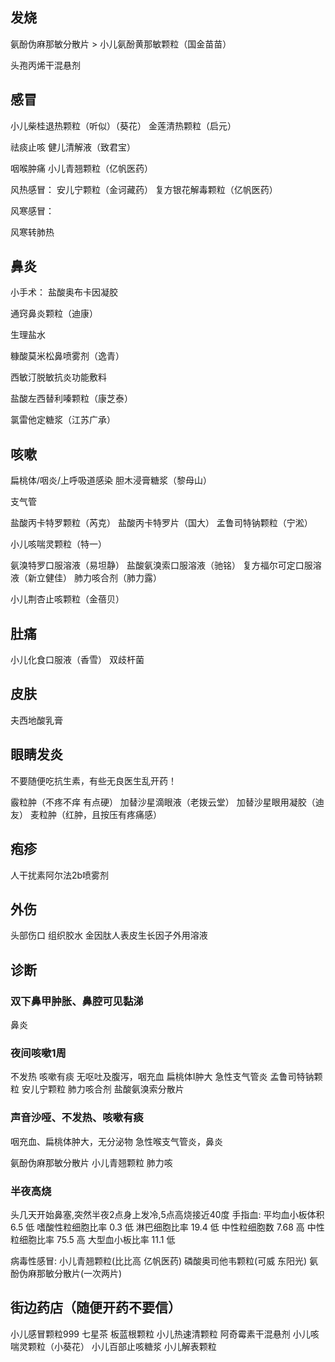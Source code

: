 ## 发烧

氨酚伪麻那敏分散片 > 小儿氨酚黄那敏颗粒（国金苗苗）

头孢丙烯干混悬剂

## 感冒

小儿柴桂退热颗粒（听似）（葵花）
金莲清热颗粒（启元）

祛痰止咳
健儿清解液（致君宝）

咽喉肿痛
小儿青翘颗粒（亿帆医药）

风热感冒：
安儿宁颗粒（金诃藏药）
复方银花解毒颗粒（亿帆医药）

风寒感冒：

风寒转肺热

## 鼻炎

小手术：
    盐酸奥布卡因凝胶

通窍鼻炎颗粒（迪康）

生理盐水

糠酸莫米松鼻喷雾剂（逸青）

西敏汀脱敏抗炎功能敷料

盐酸左西替利嗪颗粒（康芝泰）

氯雷他定糖浆（江苏广承）

## 咳嗽

扁桃体/咽炎/上呼吸道感染
胆木浸膏糖浆（黎母山）

支气管

盐酸丙卡特罗颗粒（芮克）
盐酸丙卡特罗片（国大）
孟鲁司特钠颗粒（宁淞）

小儿咳喘灵颗粒（特一）

氨溴特罗口服溶液（易坦静）
盐酸氨溴索口服溶液（驰铭）
复方福尔可定口服溶液（新立健佳）
肺力咳合剂（肺力露）

小儿荆杏止咳颗粒（金蓓贝）



## 肚痛

小儿化食口服液（香雪）
双歧杆菌

## 皮肤
夫西地酸乳膏

## 眼睛发炎
不要随便吃抗生素，有些无良医生乱开药！

霰粒肿（不疼不痒 有点硬）
    加替沙星滴眼液（老拨云堂）
    加替沙星眼用凝胶（迪友）
麦粒肿（红肿，且按压有疼痛感）

## 疱疹
人干扰素阿尔法2b喷雾剂

## 外伤
头部伤口
组织胶水 
金因肽人表皮生长因子外用溶液
## 诊断
### 双下鼻甲肿胀、鼻腔可见黏涕
鼻炎
### 夜间咳嗽1周
不发热 咳嗽有痰 无呕吐及腹泻，咽充血 扁桃体I肿大
急性支气管炎
孟鲁司特钠颗粒
安儿宁颗粒
肺力咳合剂
盐酸氨溴索分散片

### 声音沙哑、不发热、咳嗽有痰
咽充血、扁桃体肿大，无分泌物
急性喉支气管炎，鼻炎

氨酚伪麻那敏分散片
小儿青翘颗粒
肺力咳

### 半夜高烧
头几天开始鼻塞,突然半夜2点身上发冷,5点高烧接近40度
手指血:
平均血小板体积 6.5 低
嗜酸性粒细胞比率 0.3 低
淋巴细胞比率 19.4 低
中性粒细胞数 7.68 高
中性粒细胞比率 75.5 高
大型血小板比率 11.1 低

病毒性感冒:
小儿青翘颗粒(比比高 亿帆医药)
磷酸奥司他韦颗粒(可威 东阳光)
氨酚伪麻那敏分散片(一次两片)

## 街边药店（随便开药不要信）
小儿感冒颗粒999
七星茶
板蓝根颗粒
小儿热速清颗粒
阿奇霉素干混悬剂
小儿咳喘灵颗粒（小葵花）
小儿百部止咳糖浆
小儿解表颗粒
